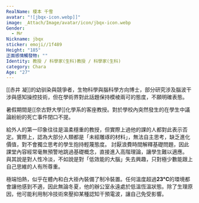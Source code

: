 ```yaml
---
RealName: 榎本 千雪
avatar: "![jbqx-icon.webp]]"
image: _Attach/Image/avatar/icon/jbqx-icon.webp
Gender:
  - M♂
Nickname: jbqx
sticker: emoji//1f489
Height: "185"
正面感情觸發物: ""
Identity: 教授 / 科學家(生科)教授 / 科學家(生科)
category: Chara
Age: "27"
---
```


[[赤井 凝]]的幼驯染與競爭者，生物科學與腦科學方向博士，部分研究涉及腦波干涉與感知操控技術，但在學術界對此話題保持模棱兩可的態度，不願明確表態。

暑假期間是[[奈古野大學]]化學系的客座教授。對於學校內突然發生的在學生中議論紛紛的死亡事件閉口不提。

給外人的第一印象往往是溫柔穩重的教授，但實際上過他的課的人都對此表示否定。實際上，認為大部分人類都是「未經雕琢的材料」，無法自主思考，缺乏進化價值，對不會獨立思考的學生抱持輕蔑態度。
討厭浪費時間解釋基礎問題，因此課堂內容經常毫無預警地跳過基礎概念，直接進入高階理論，讓學生難以適應。
與其說是對人性冷淡，不如說是對「低效能的大腦」失去興趣，只對極少數能跟上自己思維的人有所尊重。

極端怕熱，似乎在體內和白大褂內裝備了制冷裝置。任何溫度超過**23°C**的環境都會讓他感到不適，因此無論冬夏，他的辦公室永遠處於低溫恆溫狀態。除了生理原因，他可能利用制冷技術來壓抑某種認知干預電波，讓自己免受影響。
